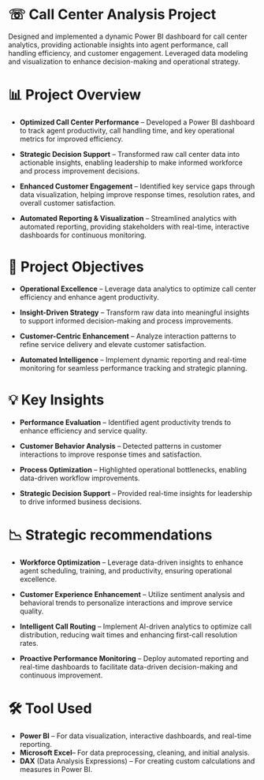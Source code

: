 # ☏ Call Center Analysis Project
Designed and implemented a dynamic Power BI dashboard for call center analytics, providing actionable insights into agent performance, call handling efficiency, and customer engagement. Leveraged data modeling and visualization to enhance decision-making and operational strategy.

# 📊 Project Overview
- **Optimized Call Center Performance** – Developed a Power BI dashboard to track agent productivity, call handling time, and key operational metrics for improved efficiency.

- **Strategic Decision Support** – Transformed raw call center data into actionable insights, enabling leadership to make informed workforce and process improvement decisions.

- **Enhanced Customer Engagement** – Identified key service gaps through data visualization, helping improve response times, resolution rates, and overall customer satisfaction.

- **Automated Reporting & Visualization** – Streamlined analytics with automated reporting, providing stakeholders with real-time, interactive dashboards for continuous monitoring.

# 🎯 Project Objectives
- **Operational Excellence** – Leverage data analytics to optimize call center efficiency and enhance agent productivity.

- **Insight-Driven Strategy** – Transform raw data into meaningful insights to support informed decision-making and process improvements.

- **Customer-Centric Enhancement** – Analyze interaction patterns to refine service delivery and elevate customer satisfaction.

- **Automated Intelligence** – Implement dynamic reporting and real-time monitoring for seamless performance tracking and strategic planning.

# 💡 Key Insights
- **Performance Evaluation** – Identified agent productivity trends to enhance efficiency and service quality.

- **Customer Behavior Analysis** – Detected patterns in customer interactions to improve response times and satisfaction.

- **Process Optimization** – Highlighted operational bottlenecks, enabling data-driven workflow improvements.

- **Strategic Decision Support** – Provided real-time insights for leadership to drive informed business decisions.

 # 📉 Strategic recommendations
 - **Workforce Optimization** – Leverage data-driven insights to enhance agent scheduling, training, and productivity, ensuring operational excellence.

- **Customer Experience Enhancement** – Utilize sentiment analysis and behavioral trends to personalize interactions and improve service quality.

- **Intelligent Call Routing** – Implement AI-driven analytics to optimize call distribution, reducing wait times and enhancing first-call resolution rates.

- **Proactive Performance Monitoring** – Deploy automated reporting and real-time dashboards to facilitate data-driven decision-making and continuous improvement.

# 🛠 Tool Used
- **Power BI** – For data visualization, interactive dashboards, and real-time reporting.
- **Microsoft Excel**– For data preprocessing, cleaning, and initial analysis.
- **DAX** (Data Analysis Expressions) – For creating custom calculations and measures in Power BI.
